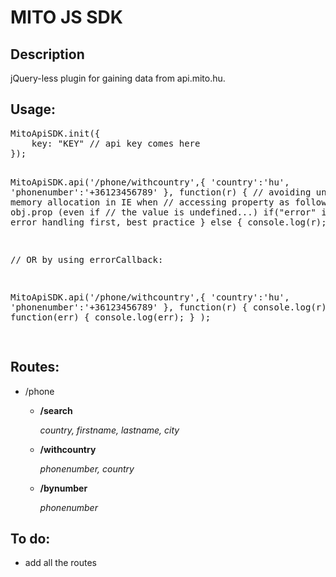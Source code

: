 <h1>MITO JS SDK</h1>
<h2>Description</h2>
<p>jQuery-less plugin for gaining data from api.mito.hu.</p>
<h2>Usage:</h2>
<pre>
MitoApiSDK.init({
    key: "KEY" // api key comes here
});

MitoApiSDK.api('/phone/withcountry',{
        'country':'hu',
        'phonenumber':'+36123456789'
    },
    function(r) {
        // avoiding unnesesarry memory allocation in IE when 
        // accessing property as following: obj.prop (even if 
        // the value is undefined...)
        if("error" in r) {
            // error handling first, best practice
        } else { console.log(r); }
    }
);  

// OR by using errorCallback:

MitoApiSDK.api('/phone/withcountry',{
        'country':'hu',
        'phonenumber':'+36123456789'
    },
    function(r) {
        console.log(r);
    },
    function(err) {
        console.log(err);
    }
);   
</pre>
<h2>Routes:</h2>
<ul>    
<li>/phone
<ul>
<li>
<p><strong>/search</strong></p>
<p><em>country, firstname, lastname, city</em></p>
</li>
<li>
<p><strong>/withcountry</strong></p>
<p><em>phonenumber, country</em></p>
</li>
<li>
<p><strong>/bynumber</strong></p>
<p><em>phonenumber</em></p>
</li>
</ul>
</li>
</ul>
<h2>To do:</h2>
<ul>
<li>add all the routes</li>
</ul>

